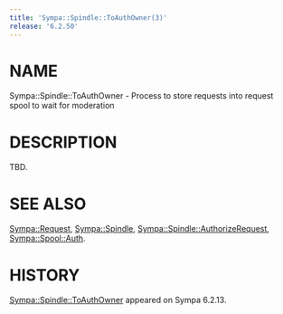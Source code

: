 ```yaml
---
title: 'Sympa::Spindle::ToAuthOwner(3)'
release: '6.2.50'
---
```


# NAME

Sympa::Spindle::ToAuthOwner -
Process to store requests into request spool to wait for moderation

# DESCRIPTION

TBD.

# SEE ALSO

[Sympa::Request](./Sympa-Request.3.md),
[Sympa::Spindle](./Sympa-Spindle.3.md), [Sympa::Spindle::AuthorizeRequest](./Sympa-Spindle-AuthorizeRequest.3.md),
[Sympa::Spool::Auth](./Sympa-Spool-Auth.3.md).

# HISTORY

[Sympa::Spindle::ToAuthOwner](./Sympa-Spindle-ToAuthOwner.3.md) appeared on Sympa 6.2.13.
